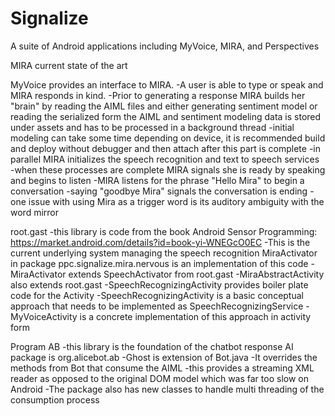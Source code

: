 Signalize
=========

A suite of Android applications
including MyVoice, MIRA,
 and Perspectives


MIRA current state of the art

MyVoice provides an interface to MIRA. 
-A user is able to type or speak and MIRA responds in kind.
-Prior to generating a response MIRA builds her "brain" by reading the AIML files and either generating sentiment model or reading the serialized form
the AIML and sentiment modeling data is stored under assets and has to be processed in a background thread
-initial modeling can take some time depending on device, it is recommended build and deploy without debugger and then attach after this part is complete
-in parallel MIRA initializes the speech recognition and text to speech services
-when these processes are complete MIRA signals she is ready by speaking and begins to listen
-MIRA listens for the phrase "Hello Mira" to begin a conversation
-saying "goodbye Mira" signals the conversation is ending
-one issue with using Mira as a trigger word is its auditory ambiguity with the word mirror

root.gast
-this library is code from the book Android Sensor Programming:
https://market.android.com/details?id=book-yi-WNEGcO0EC
-This is the current underlying system managing the speech recognition
MiraActivator in package ppc.signalize.mira.nervous is an implementation of this code
-MiraActivator extends SpeechActivator from root.gast
-MiraAbstractActivity also extends root.gast
-SpeechRecognizingActivity provides boiler plate code for the Activity
-SpeechRecognizingActivity is a basic conceptual approach that needs to be implemented as SpeechRecognizingService
-MyVoiceActivity is a concrete implementation of this approach in activity form

Program AB
-this library is the foundation of the chatbot response AI
package is org.alicebot.ab
-Ghost is extension of Bot.java
-It overrides the methods from Bot that consume the AIML
-this provides a streaming XML reader as opposed to the original DOM model which was far too slow on Android
-The package also has new classes to handle multi threading of the consumption process

